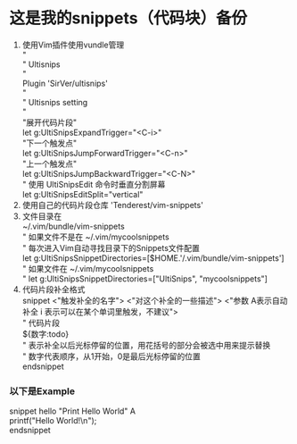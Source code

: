 # 这是我的snippets（代码块）备份  
1. 使用Vim插件使用vundle管理  
"  
" Ultisnips  
"  
Plugin 'SirVer/ultisnips'  
"  
" Ultisnips setting  
"  
"展开代码片段"  
let g:UltiSnipsExpandTrigger="\<C-i\>"  
"下一个触发点"  
let g:UltiSnipsJumpForwardTrigger="\<C-n\>"  
"上一个触发点"  
let g:UltiSnipsJumpBackwardTrigger="\<C-N\>"  
" 使用 UltiSnipsEdit 命令时垂直分割屏幕  
let g:UltiSnipsEditSplit="vertical"  
1. 使用自己的代码片段仓库
'Tenderest/vim-snippets'  
1. 文件目录在  
~/.vim/bundle/vim-snippets    
" 如果文件不是在 ~/.vim/mycoolsnippets  
" 每次进入Vim自动寻找目录下的Snippets文件配置  
let g:UltiSnipsSnippetDirectories=[$HOME.'/.vim/bundle/vim-snippets']  
" 如果文件在 ~/.vim/mycoolsnippets  
" let g:UltiSnipsSnippetDirectories=["UltiSnips", "mycoolsnippets"]  
1. 代码片段补全格式  
snippet \<"触发补全的名字"\> \<"对这个补全的一些描述"\> \<"参数 A表示自动补全 i 表示可以在某个单词里触发，不建议"\>  
" 代码片段  
${数字:todo}  
" 表示补全以后光标停留的位置，用花括号的部分会被选中用来提示替换  
" 数字代表顺序，从1开始，0是最后光标停留的位置  
endsnippet  
### 以下是Example
snippet hello "Print Hello World" A  
printf("Hello World!\n");  
endsnippet
